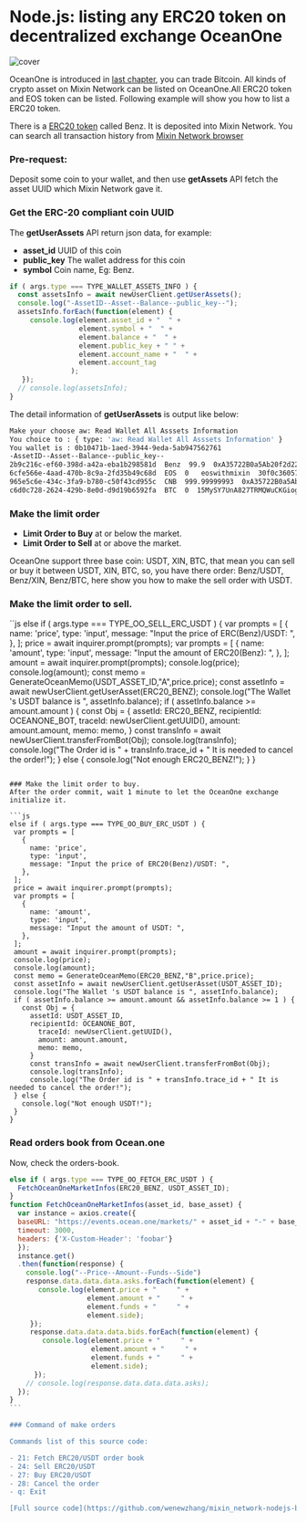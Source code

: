 # Node.js: listing any ERC20 token on decentralized exchange OceanOne
![cover](https://github.com/wenewzhang/mixin_network-nodejs-bot2/raw/master/Bitcoin_node.jpg)

OceanOne is introduced in [last chapter](https://github.com/wenewzhang/mixin_network-nodejs-bot2/blob/master/README5.md), you can trade Bitcoin. All kinds of crypto asset on Mixin Network can be listed on OceanOne.All ERC20 token and EOS token can be listed. Following example will show you how to list a ERC20 token.

There is a [ERC20 token](https://etherscan.io/token/0xc409b5696c5f9612e194a582e14c8cd41ecdbc67) called Benz. It is deposited into Mixin Network. You can search all transaction history from [Mixin Network browser](https://mixin.one/snapshots/2b9c216c-ef60-398d-a42a-eba1b298581d )

### Pre-request:
Deposit some coin to your wallet, and then use **getAssets** API fetch the asset UUID which Mixin Network gave it.

### Get the ERC-20 compliant coin UUID
The **getUserAssets** API return json data, for example:

- **asset_id** UUID of this coin
- **public_key** The wallet address for this coin
- **symbol**  Coin name, Eg: Benz.

```js
if ( args.type === TYPE_WALLET_ASSETS_INFO ) {
  const assetsInfo = await newUserClient.getUserAssets();
  console.log("-AssetID--Asset--Balance--public_key--");
  assetsInfo.forEach(function(element) {
     console.log(element.asset_id + "  " +
                 element.symbol + "  " +
                 element.balance + "  " +
                 element.public_key + " " +
                 element.account_name + "  " +
                 element.account_tag
               );
   });
  // console.log(assetsInfo);
}
```

The detail information of **getUserAssets** is output like below:

```bash
Make your choose aw: Read Wallet All Asssets Information
You choice to : { type: 'aw: Read Wallet All Asssets Information' }
You wallet is : 0b10471b-1aed-3944-9eda-5ab947562761
-AssetID--Asset--Balance--public_key--
2b9c216c-ef60-398d-a42a-eba1b298581d  Benz  99.9  0xA35722B0a5Ab20f2d2276999F5b18D42C71Ba688
6cfe566e-4aad-470b-8c9a-2fd35b49c68d  EOS  0   eoswithmixin  30f0c36057b9b22151173b309bd0d79c
965e5c6e-434c-3fa9-b780-c50f43cd955c  CNB  999.99999993  0xA35722B0a5Ab20f2d2276999F5b18D42C71Ba688
c6d0c728-2624-429b-8e0d-d9d19b6592fa  BTC  0  15MySY7UnA827TRMQWuCKGiogCYXUmt21M
```
### Make the limit order
- **Limit Order to Buy**  at or below the market.
- **Limit Order to Sell**  at or above the market.

OceanOne support three base coin: USDT, XIN, BTC, that mean you can sell or buy it between USDT, XIN, BTC, so, you have there order: Benz/USDT, Benz/XIN, Benz/BTC, here show you how to make the sell order with USDT.

### Make the limit order to sell.

``js
else if ( args.type === TYPE_OO_SELL_ERC_USDT ) {
  var prompts = [
    {
      name: 'price',
      type: 'input',
      message: "Input the price of ERC(Benz)/USDT: ",
    },
  ];
  price = await inquirer.prompt(prompts);
  var prompts = [
    {
      name: 'amount',
      type: 'input',
      message: "Input the amount of ERC20(Benz): ",
    },
  ];
  amount = await inquirer.prompt(prompts);
  console.log(price);
  console.log(amount);
  const memo = GenerateOceanMemo(USDT_ASSET_ID,"A",price.price);
  const assetInfo = await newUserClient.getUserAsset(ERC20_BENZ);
  console.log("The Wallet 's USDT balance is ", assetInfo.balance);
  if ( assetInfo.balance >= amount.amount ) {
    const Obj = {
      assetId: ERC20_BENZ,
      recipientId: OCEANONE_BOT,
        traceId: newUserClient.getUUID(),
        amount: amount.amount,
        memo: memo,
      }
      const transInfo = await newUserClient.transferFromBot(Obj);
      console.log(transInfo);
      console.log("The Order id is " + transInfo.trace_id + " It is needed to cancel the order!");
  } else {
    console.log("Not enough ERC20_BENZ!");
  }
}
```

### Make the limit order to buy.
After the order commit, wait 1 minute to let the OceanOne exchange initialize it.

```js
else if ( args.type === TYPE_OO_BUY_ERC_USDT ) {
 var prompts = [
   {
     name: 'price',
     type: 'input',
     message: "Input the price of ERC20(Benz)/USDT: ",
   },
 ];
 price = await inquirer.prompt(prompts);
 var prompts = [
   {
     name: 'amount',
     type: 'input',
     message: "Input the amount of USDT: ",
   },
 ];
 amount = await inquirer.prompt(prompts);
 console.log(price);
 console.log(amount);
 const memo = GenerateOceanMemo(ERC20_BENZ,"B",price.price);
 const assetInfo = await newUserClient.getUserAsset(USDT_ASSET_ID);
 console.log("The Wallet 's USDT balance is ", assetInfo.balance);
 if ( assetInfo.balance >= amount.amount && assetInfo.balance >= 1 ) {
   const Obj = {
     assetId: USDT_ASSET_ID,
     recipientId: OCEANONE_BOT,
       traceId: newUserClient.getUUID(),
       amount: amount.amount,
       memo: memo,
     }
     const transInfo = await newUserClient.transferFromBot(Obj);
     console.log(transInfo);
     console.log("The Order id is " + transInfo.trace_id + " It is needed to cancel the order!");
 } else {
   console.log("Not enough USDT!");
 }
}
```

### Read orders book from Ocean.one
Now, check the orders-book.

````js
else if ( args.type === TYPE_OO_FETCH_ERC_USDT ) {
  FetchOceanOneMarketInfos(ERC20_BENZ, USDT_ASSET_ID);
}
function FetchOceanOneMarketInfos(asset_id, base_asset) {
  var instance = axios.create({
  baseURL: "https://events.ocean.one/markets/" + asset_id + "-" + base_asset + "/book",
  timeout: 3000,
  headers: {'X-Custom-Header': 'foobar'}
  });
  instance.get()
  .then(function(response) {
    console.log("--Price--Amount--Funds--Side")
    response.data.data.data.asks.forEach(function(element) {
       console.log(element.price + "     " +
                   element.amount + "     " +
                   element.funds + "     " +
                   element.side);
     });
     response.data.data.data.bids.forEach(function(element) {
        console.log(element.price + "     " +
                    element.amount + "     " +
                    element.funds + "     " +
                    element.side);
      });
    // console.log(response.data.data.data.asks);
  });
}
```

### Command of make orders

Commands list of this source code:

- 21: Fetch ERC20/USDT order book
- 24: Sell ERC20/USDT
- 27: Buy ERC20/USDT
- 28: Cancel the order
- q: Exit

[Full source code](https://github.com/wenewzhang/mixin_network-nodejs-bot2/blob/master/bitcoin-wallet-nodejs/bitcoin-wallet-nodejs.js)
